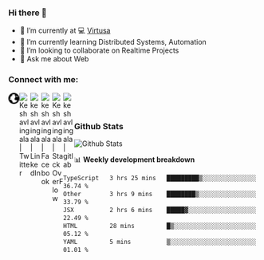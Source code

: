 ### Hi there 👋

- 🔭 I’m currently at 💻 [Virtusa](https://www.virtusa.com/) 
- 🌱 I’m currently learning Distributed Systems, Automation
- 👯 I’m looking to collaborate on Realtime Projects
- 💬 Ask me about Web
<!-- - 🤔 I’m looking for help with ... -->
<!-- - 📫 How to reach me: ... -->
<!-- - 😄 Pronouns: ... -->
<!-- - ⚡ Fun fact: ... -->



### Connect with me:

[<img align="left" alt="KeshavLingala" width="22px" src="https://raw.githubusercontent.com/iconic/open-iconic/master/svg/globe.svg" />][website]
[<img align="left" alt="Keshavlingala | Twitter" width="22px" src="https://cdn.jsdelivr.net/npm/simple-icons@v3/icons/twitter.svg" />][twitter]
[<img align="left" alt="keshavlingala | LinkedIn" width="22px" src="https://cdn.jsdelivr.net/npm/simple-icons@v3/icons/linkedin.svg" />][linkedin]
[<img align="left" alt="keshavlingala | Facebook" width="22px" src="https://cdn.jsdelivr.net/npm/simple-icons@3.4.1/icons/facebook.svg" />][Facebook]
[<img align="left" alt="Keshavlingala | StackOverFlow" width="22px" src="https://cdn.jsdelivr.net/npm/simple-icons@3.4.1/icons/stackoverflow.svg" />][StackOverFlow]
[<img align="left" alt="keshavlingala | gitlab" width="22px" src="https://cdn.jsdelivr.net/npm/simple-icons@3.4.1/icons/gitlab.svg" />][gitlab]
<br/><br/>

### Github Stats
![Github Stats](https://github-readme-stats.vercel.app/api?username=keshavlingala&show_icons=true&theme=dracula)


[website]: https://keshavlingala.github.io
[twitter]: https://twitter.com/keshavlingala
[linkedin]: https://www.linkedin.com/in/keshavlingala
[Facebook]: https://www.facebook.com/keshavlingala
[StackOverFlow]: https://stackoverflow.com/users/10281472/keshav-reddy
[gitlab]: https://gitlab.com/keshavlingala

📊 **Weekly development breakdown**

<!--START_SECTION:waka-->
```text
TypeScript   3 hrs 25 mins   █████████▒░░░░░░░░░░░░░░░   36.74 % 
Other        3 hrs 9 mins    ████████▒░░░░░░░░░░░░░░░░   33.79 % 
JSX          2 hrs 6 mins    █████▓░░░░░░░░░░░░░░░░░░░   22.49 % 
HTML         28 mins         █▒░░░░░░░░░░░░░░░░░░░░░░░   05.12 % 
YAML         5 mins          ▒░░░░░░░░░░░░░░░░░░░░░░░░   01.01 % 
```
<!--END_SECTION:waka-->
